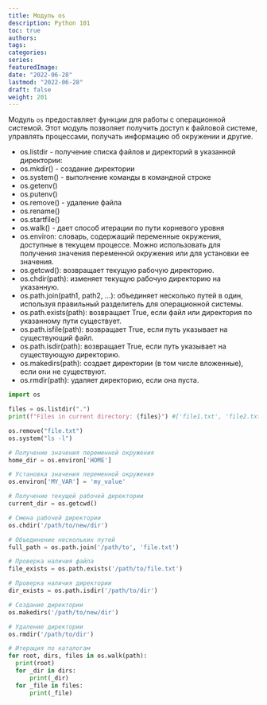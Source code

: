 ```yaml
---
title: Модуль os
description: Python 101
toc: true
authors:
tags:
categories:
series:
featuredImage:
date: "2022-06-28"
lastmod: "2022-06-28"
draft: false
weight: 201
---
```


Модуль `os` предоставляет функции для работы с операционной системой. Этот модуль позволяет получить доступ к файловой системе, управлять процессами, получать информацию об окружении и другие.

- os.listdir - получение списка файлов и директорий в указанной директории:
- os.mkdir() - создание директории
- os.system() - выполнение команды в командной строке
- os.getenv()
- os.putenv()
- os.remove() - удаление файла
- os.rename()
- os.startfile()
- os.walk() - дает способ итерации по пути корневого уровня
- os.environ: словарь, содержащий переменные окружения, доступные в текущем процессе. Можно использовать для получения значения переменной окружения или для установки ее значения.
- os.getcwd(): возвращает текущую рабочую директорию.
- os.chdir(path): изменяет текущую рабочую директорию на указанную.
- os.path.join(path1, path2, ...): объединяет несколько путей в один, используя правильный разделитель для операционной системы.
- os.path.exists(path): возвращает True, если файл или директория по указанному пути существует.
- os.path.isfile(path): возвращает True, если путь указывает на существующий файл.
- os.path.isdir(path): возвращает True, если путь указывает на существующую директорию.
- os.makedirs(path): создает директории (в том числе вложенные), если они не существуют.
- os.rmdir(path): удаляет директорию, если она пуста.


```python
import os

files = os.listdir(".")
print(f"Files in current directory: {files}") #['file1.txt', 'file2.txt']

os.remove("file.txt")
os.system("ls -l")

# Получение значения переменной окружения
home_dir = os.environ['HOME']

# Установка значения переменной окружения
os.environ['MY_VAR'] = 'my_value'

# Получение текущей рабочей директории
current_dir = os.getcwd()

# Смена рабочей директории
os.chdir('/path/to/new/dir')

# Объединение нескольких путей
full_path = os.path.join('/path/to', 'file.txt')

# Проверка наличия файла
file_exists = os.path.exists('/path/to/file.txt')

# Проверка наличия директории
dir_exists = os.path.isdir('/path/to/dir')

# Создание директории
os.makedirs('/path/to/new/dir')

# Удаление директории
os.rmdir('/path/to/dir')

# Итерация по каталогам
for root, dirs, files in os.walk(path):
  print(root)
  for _dir in dirs:
      print(_dir)
  for _file in files:
      print(_file)
```
